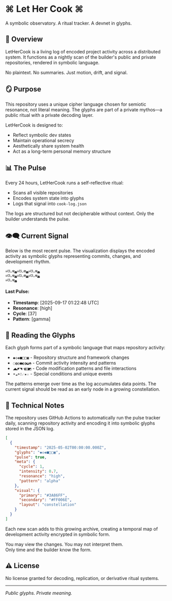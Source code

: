 # ⌘ Let Her Cook ⌘

A symbolic observatory. A ritual tracker. A devnet in glyphs.

## 🧿 Overview

LetHerCook is a living log of encoded project activity across a distributed system. It functions as a nightly scan of the builder's public and private repositories, rendered in symbolic language.

No plaintext. No summaries. Just motion, drift, and signal.

## 🪞 Purpose

This repository uses a unique cipher language chosen for semiotic resonance, not literal meaning. The glyphs are part of a private mythos—a public ritual with a private decoding layer.

LetHerCook is designed to:
- Reflect symbolic dev states
- Maintain operational secrecy
- Aesthetically share system health
- Act as a long-term personal memory structure

## 📊 The Pulse

Every 24 hours, LetHerCook runs a self-reflective ritual:
- Scans all visible repositories
- Encodes system state into glyphs
- Logs that signal into `cook-log.json`

The logs are structured but not decipherable without context.
Only the builder understands the pulse.

## 👁‍🗨 Current Signal

Below is the most recent pulse. The visualization displays the encoded activity as symbolic glyphs representing commits, changes, and development rhythm.

```
☠☋◡☢◛☠☋◡☢◛☠☋◡☢◛
☠☋◡☢◛☠☋◡☢◛☠☋◡☢◛
☠☋◡☢◛
```

#### Last Pulse:
- **Timestamp**: [2025-09-17 01:22:48 UTC]
- **Resonance**: [high]
- **Cycle**: [37]
- **Pattern**: [gamma]

## 🔮 Reading the Glyphs

Each glyph forms part of a symbolic language that maps repository activity:

- `◆◇◈■□▢▣` - Repository structure and framework changes
- `◌◍◎●◐◑◒◓` - Commit activity intensity and patterns
- `◢◣◤◥◦◧◨◩` - Code modification patterns and file interactions
- `☀☁☂☃☄★☆` - Special conditions and unique events

The patterns emerge over time as the log accumulates data points. The current signal should be read as an early node in a growing constellation.

## 🔭 Technical Notes

The repository uses GitHub Actions to automatically run the pulse tracker daily, scanning repository activity and encoding it into symbolic glyphs stored in the JSON log.

```json
[
  {
    "timestamp": "2025-05-02T00:00:00.000Z",
    "glyphs": "◆◇◈■□▢▣",
    "pulse": true,
    "meta": {
      "cycle": 1,
      "intensity": 0.7,
      "resonance": "high",
      "pattern": "alpha"
    },
    "visual": {
      "primary": "#3A86FF",
      "secondary": "#FF006E",
      "layout": "constellation"
    }
  }
]
```

Each new scan adds to this growing archive, creating a temporal map of development activity encrypted in symbolic form.

You may view the changes. You may not interpret them.  
Only time and the builder know the form.

## ⚠️ License

No license granted for decoding, replication, or derivative ritual systems.

---

*Public glyphs. Private meaning.*